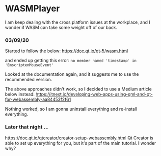# WASMPlayer
I am keep dealing with the cross platform issues at the workplace, and I wonder if WASM can take some weight off of our back.

### 03/09/20
Started to follow the below:
https://doc.qt.io/qt-5/wasm.html

and ended up getting this error:
```no member named 'timestamp' in 'EmscriptenMouseEvent'```

Looked at the documentation again, and it suggests me to use the recommended version.

The above approaches didn't work, so I decided to use a Medium article below instead.
https://itnext.io/developing-web-apps-using-qml-and-qt-for-webassembly-aa84453f2f61

Nothing worked, so I am gonna uninstall everything and re-install everything.

### Later that night ...
https://doc.qt.io/qtcreator/creator-setup-webassembly.html
Qt Creator is able to set up everything for you, but it's part of the main tutorial.
I wonder why?